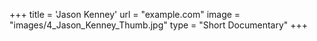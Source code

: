 +++
 title = 'Jason Kenney'
 url = "example.com"
 image = "images/4_Jason_Kenney_Thumb.jpg"
 type = "Short Documentary"
+++